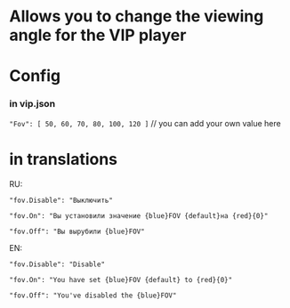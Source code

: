 # Allows you to change the viewing angle for the VIP player

# Config

### in vip.json
`"Fov": [ 50, 60, 70, 80, 100, 120 ]`  // you can add your own value here

# in translations

RU: 

`"fov.Disable": "Выключить"`

`"fov.On": "Вы установили значение {blue}FOV {default}на {red}{0}"`

`"fov.Off": "Вы вырубили {blue}FOV"`

EN: 

`"fov.Disable": "Disable"`

`"fov.On": "You have set {blue}FOV {default} to {red}{0}"`

`"fov.Off": "You've disabled the {blue}FOV"`
